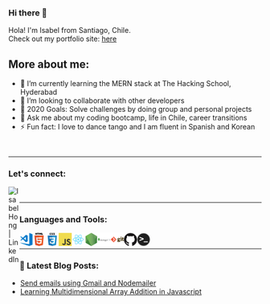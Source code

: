 ### Hi there 👋

Hola! I'm Isabel from Santiago, Chile.
<br />
Check out my portfolio site: [here]

## More about me:

- 🌱 I’m currently learning the MERN stack at The Hacking School, Hyderabad
- 👯 I’m looking to collaborate with other developers
- 🥅 2020 Goals: Solve challenges by doing group and personal projects
- 💬 Ask me about my coding bootcamp, life in Chile, career transitions
- ⚡ Fun fact: I love to dance tango and I am fluent in Spanish and Korean

<br />

---

### Let's connect:

[<img align="left" alt="Isabel Hong | LinkedIn" width="22px" src="https://cdn.jsdelivr.net/npm/simple-icons@v3/icons/linkedin.svg" />][linkedin]

<br />

---

### Languages and Tools:

<img align="left" alt="Visual Studio Code" width="26px" src="https://raw.githubusercontent.com/github/explore/80688e429a7d4ef2fca1e82350fe8e3517d3494d/topics/visual-studio-code/visual-studio-code.png" />
<img align="left" alt="HTML5" width="26px" src="https://raw.githubusercontent.com/github/explore/80688e429a7d4ef2fca1e82350fe8e3517d3494d/topics/html/html.png" />
<img align="left" alt="CSS3" width="26px" src="https://raw.githubusercontent.com/github/explore/80688e429a7d4ef2fca1e82350fe8e3517d3494d/topics/css/css.png" />
<img align="left" alt="JavaScript" width="26px" src="https://raw.githubusercontent.com/github/explore/80688e429a7d4ef2fca1e82350fe8e3517d3494d/topics/javascript/javascript.png" />
<img align="left" alt="React" width="26px" src="https://raw.githubusercontent.com/github/explore/80688e429a7d4ef2fca1e82350fe8e3517d3494d/topics/react/react.png" />
<img align="left" alt="Node.js" width="26px" src="https://raw.githubusercontent.com/github/explore/80688e429a7d4ef2fca1e82350fe8e3517d3494d/topics/nodejs/nodejs.png" />
<img align="left" alt="MongoDB" width="26px" src="https://raw.githubusercontent.com/github/explore/80688e429a7d4ef2fca1e82350fe8e3517d3494d/topics/mongodb/mongodb.png" />
<img align="left" alt="Git" width="26px" src="https://raw.githubusercontent.com/github/explore/80688e429a7d4ef2fca1e82350fe8e3517d3494d/topics/git/git.png" />
<img align="left" alt="GitHub" width="26px" src="https://raw.githubusercontent.com/github/explore/78df643247d429f6cc873026c0622819ad797942/topics/github/github.png" />
<img align="left" alt="Terminal" width="26px" src="https://raw.githubusercontent.com/github/explore/80688e429a7d4ef2fca1e82350fe8e3517d3494d/topics/terminal/terminal.png" />

<br />

---

### 📕 Latest Blog Posts:

<!-- BLOG-POST-LIST:START -->

- [Send emails using Gmail and Nodemailer](http://isabelhong.medium.com/send-emails-using-gmail-and-nodemailer-b455b925a72a)
- [Learning Multidimensional Array Addition in Javascript](http://medium.com/swlh/learning-multidimensional-array-addition-in-javascript-890a75bc2c29)

<!-- BLOG-POST-LIST:END -->

[here]: http://isabelhong.com
[linkedin]: http://www.linkedin.com/in/isabel-hong/

